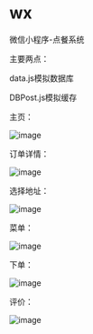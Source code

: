 # wx
微信小程序-点餐系统

主要两点：

data.js模拟数据库

DBPost.js模拟缓存

主页：

![image](https://github.com/AmShadows/wx/blob/master/screenshot/1.jpg) 

订单详情：

![image](https://github.com/AmShadows/wx/blob/master/screenshot/2.jpg) 

选择地址：

![image](https://github.com/AmShadows/wx/blob/master/screenshot/3.jpg) 

菜单：

![image](https://github.com/AmShadows/wx/blob/master/screenshot/4.jpg) 

下单：

![image](https://github.com/AmShadows/wx/blob/master/screenshot/5.jpg) 

评价：

![image](https://github.com/AmShadows/wx/blob/master/screenshot/6.jpg) 

